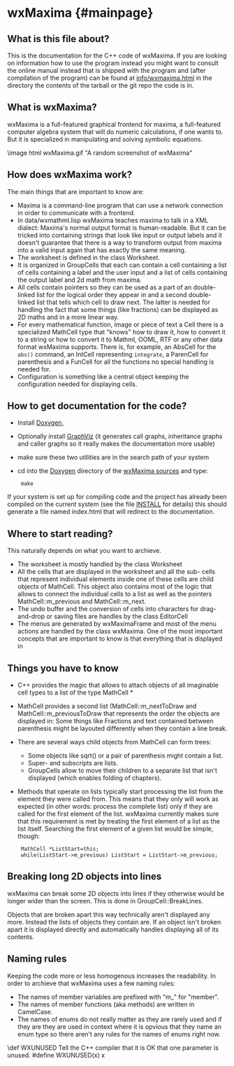 wxMaxima                         {#mainpage}
============================================

What is this file about?
------------------------
This is the documentation for the C++ code of wxMaxima. If you are looking
on information how to use the program instead you might want to consult
the online manual instead that is shipped with the program and
(after compilation of the program) can be found at
[info/wxmaxima.html](../../info/wxmaxima.html) in the directory the
contents of the tarball or the git repo the code is in.

What is wxMaxima?
-----------------
wxMaxima is a full-featured graphical frontend for maxima, a full-featured
computer algebra system that will do numeric calculations, if one wants to.
But it is specialized in manipulating and solving symbolic equations.

\image html wxMaxima.gif "A random screenshot of wxMaxima"

How does wxMaxima work?
-----------------------
The main things that are important to know are:
 - Maxima is a command-line program that can use a network connection in order
   to communicate with a frontend.
 - In data/wxmathml.lisp wxMaxima teaches maxima to talk in a XML dialect:
   Maxima's normal output format is human-readable. But it can be tricked into 
   containing strings that look like input or output labels and it doesn't 
   guarantee that there is a way to transform output from maxima into a valid input
   again that has exactly the same meaning.
 - The worksheet is defined in the class Worksheet.
 - It is organized in GroupCells that each can contain a cell containing a list of
   cells containing a label and the user input and a list of cells containing the
   output label and 2d math from maxima.
 - All cells contain pointers so they can be used as a part of an double-linked list
   for the logical order they appear in and a second double-linked list that tells 
   which cell to draw next. The latter is needed for handling the fact that some
   things (like fractions) can be displayed as 2D maths and in a more linear way.
 - For every mathematical function, image or piece of text a Cell there is a specialized 
   MathCell type that "knows" how to draw it, how to convert it to a string or how to 
   convert it to Mathml, OOML, RTF or any other data format wxMaxima supports.
   There is, for example, an AbsCell for the <code>abs()</code> command, an IntCell 
   representing <code>integrate</code>, a ParenCell for parenthesis and a FunCell for 
   all the functions no special handling is needed for.
 - Configuration is something like a central object keeping the configuration needed for 
   displaying cells.

How to get documentation for the code?
--------------------------------------

 - Install [Doxygen](http://www.stack.nl/~dimitri/doxygen/),
 - Optionally install [GraphViz](http://www.graphviz.org/)
   (it generates call graphs, inheritance graphs and caller graphs
   so it really makes the documentation more usable)
 - make sure these two utilities are in the search path of your
   system   
 - cd into the [Doxygen](../) directory of the [wxMaxima sources](../../) and type:

        make

If your system is set up for compiling code and the project has
already been compiled on the current system (see the file
[INSTALL](../../INSTALL) for details) this should generate a file
named index.html that will redirect to the documentation.

Where to start reading?
-----------------------

This naturally depends on what you want to archieve.
 - The worksheet is mostly handled by the class Worksheet
 - All the cells that are displayed in the worksheet and all the sub-
   cells that represent individual elements inside one of these cells
   are child objects of MathCell. This object also contains most of
   the logic that allows to connect the individual cells to a list
   as well as the pointers MathCell::m_previous and MathCell::m_next.
 - The undo buffer and the conversion of cells into characters for
   drag-and-drop or saving files are handles by the class EditorCell
 - The menus are generated by wxMaximaFrame and most of the menu actions
   are handled by the class wxMaxima.
One of the most important concepts that are important to know is that
everything that is displayed in 

Things you have to know
-----------------------
 - C++ provides the magic that allows to attach objects of all imaginable
   cell types to a list of the type MathCell *
 - MathCell provides a second list (MathCell::m_nextToDraw and
   MathCell::m_previousToDraw that represents the order the objects
   are displayed in: Some things like Fractions and text contained
   between parenthesis might be layouted differently when they contain
   a line break.
 - There are several ways child objects from MathCell can form trees:
   - Some objects like sqrt() or a pair of parenthesis might contain
     a list.
   - Super- and subscripts are lists.
   - GroupCells allow to move their children to a separate list that isn't
     displayed (which enables folding of chapters).
 - Methods that operate on lists typically start processing the list from
   the element they were called from. This means that they only will work
   as expected (in other words: process the complete list) only if they
   are called for the first element of the list.
   wxMaxima currently makes sure that this requirement is met by treating
   the first element of a list as the list itself.
   Searching the first element of a given list would be simple, though:

        MathCell *ListStart=this;
        while(ListStart->m_previous) ListStart = ListStart->m_previous;

Breaking long 2D objects into lines
-----------------------------------

wxMaxima can break some 2D objects into lines if they otherwise would be 
longer wider than the screen. This is done in GroupCell::BreakLines.

Objects that are broken apart this way technically aren't displayed 
any more. Instead the lists of objects they contain are. If an object
isn't broken apart it is displayed directly and automatically handles 
displaying all of its contents.

Naming rules
------------
Keeping the code more or less homogenous increases the readability. In
order to archieve that wxMaxima uses a few naming rules:
 - The names of member variables are prefixed with "m_" for "member".
 - The names of member functions (aka methods) are written in CamelCase.
 - The names of enums do not really matter as they are rarely used and if
   they are they are used in context where it is opvious that they name an
   enum type so there aren't any rules for the names of enums right now.

\def WXUNUSED Tell the C++ compiler that it is OK that one parameter is unused.
#define WXUNUSED(x) x

